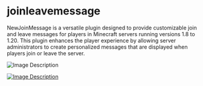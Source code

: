 # joinleavemessage
NewJoinMessage is a versatile plugin designed to provide customizable join and leave messages for players in Minecraft servers running versions 1.8 to 1.20. This plugin enhances the player experience by allowing server administrators to create personalized messages that are displayed when players join or leave the server.



![Image Description](https://media.discordapp.net/attachments/829132261256462377/1125653380212211742/Untitled-1.png?width=1139&height=2200&ex=66a285a7&is=66a13427&hm=a1f7e3663a8b252febf0650ae26f06b5a28bae76bb21ba64ae7083c02df42b4b&)









[![Image Description](https://media.discordapp.net/attachments/829132261256462377/1125653380212211742/Untitled-1.png?width=1139&height=2200&ex=66a285a7&is=66a13427&hm=a1f7e3663a8b252febf0650ae26f06b5a28bae76bb21ba64ae7083c02df42b4b&)](https://discord.gg/ByEvu8VGJ5)
